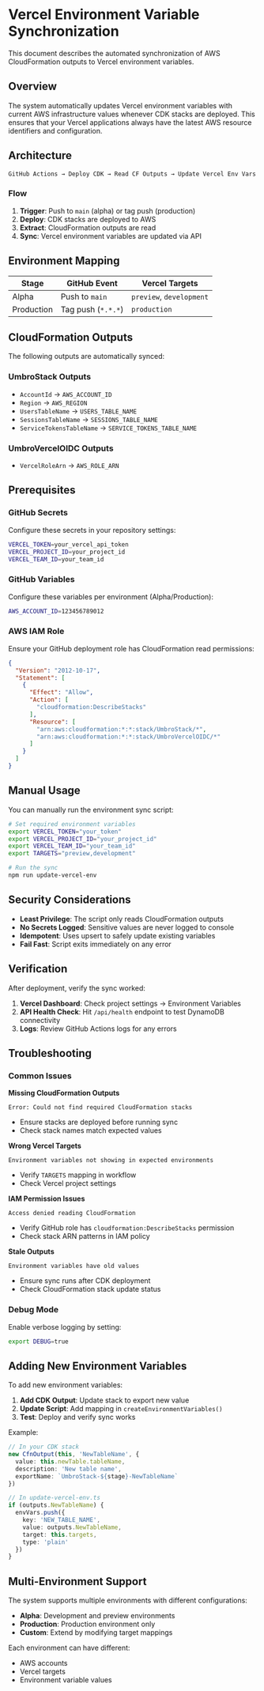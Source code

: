 # Vercel Environment Variable Synchronization

This document describes the automated synchronization of AWS CloudFormation outputs to Vercel environment variables.

## Overview

The system automatically updates Vercel environment variables with current AWS infrastructure values whenever CDK stacks are deployed. This ensures that your Vercel applications always have the latest AWS resource identifiers and configuration.

## Architecture

```
GitHub Actions → Deploy CDK → Read CF Outputs → Update Vercel Env Vars
```

### Flow

1. **Trigger**: Push to `main` (alpha) or tag push (production)
2. **Deploy**: CDK stacks are deployed to AWS
3. **Extract**: CloudFormation outputs are read
4. **Sync**: Vercel environment variables are updated via API

## Environment Mapping

| Stage | GitHub Event | Vercel Targets |
|-------|-------------|----------------|
| Alpha | Push to `main` | `preview`, `development` |
| Production | Tag push (`*.*.*`) | `production` |

## CloudFormation Outputs

The following outputs are automatically synced:

### UmbroStack Outputs
- `AccountId` → `AWS_ACCOUNT_ID`
- `Region` → `AWS_REGION`
- `UsersTableName` → `USERS_TABLE_NAME`
- `SessionsTableName` → `SESSIONS_TABLE_NAME`
- `ServiceTokensTableName` → `SERVICE_TOKENS_TABLE_NAME`

### UmbroVercelOIDC Outputs
- `VercelRoleArn` → `AWS_ROLE_ARN`

## Prerequisites

### GitHub Secrets

Configure these secrets in your repository settings:

```bash
VERCEL_TOKEN=your_vercel_api_token
VERCEL_PROJECT_ID=your_project_id
VERCEL_TEAM_ID=your_team_id
```

### GitHub Variables

Configure these variables per environment (Alpha/Production):

```bash
AWS_ACCOUNT_ID=123456789012
```

### AWS IAM Role

Ensure your GitHub deployment role has CloudFormation read permissions:

```json
{
  "Version": "2012-10-17",
  "Statement": [
    {
      "Effect": "Allow",
      "Action": [
        "cloudformation:DescribeStacks"
      ],
      "Resource": [
        "arn:aws:cloudformation:*:*:stack/UmbroStack/*",
        "arn:aws:cloudformation:*:*:stack/UmbroVercelOIDC/*"
      ]
    }
  ]
}
```

## Manual Usage

You can manually run the environment sync script:

```bash
# Set required environment variables
export VERCEL_TOKEN="your_token"
export VERCEL_PROJECT_ID="your_project_id"
export VERCEL_TEAM_ID="your_team_id"
export TARGETS="preview,development"

# Run the sync
npm run update-vercel-env
```

## Security Considerations

- **Least Privilege**: The script only reads CloudFormation outputs
- **No Secrets Logged**: Sensitive values are never logged to console
- **Idempotent**: Uses upsert to safely update existing variables
- **Fail Fast**: Script exits immediately on any error

## Verification

After deployment, verify the sync worked:

1. **Vercel Dashboard**: Check project settings → Environment Variables
2. **API Health Check**: Hit `/api/health` endpoint to test DynamoDB connectivity
3. **Logs**: Review GitHub Actions logs for any errors

## Troubleshooting

### Common Issues

**Missing CloudFormation Outputs**
```
Error: Could not find required CloudFormation stacks
```
- Ensure stacks are deployed before running sync
- Check stack names match expected values

**Wrong Vercel Targets**
```
Environment variables not showing in expected environments
```
- Verify `TARGETS` mapping in workflow
- Check Vercel project settings

**IAM Permission Issues**
```
Access denied reading CloudFormation
```
- Verify GitHub role has `cloudformation:DescribeStacks` permission
- Check stack ARN patterns in IAM policy

**Stale Outputs**
```
Environment variables have old values
```
- Ensure sync runs after CDK deployment
- Check CloudFormation stack update status

### Debug Mode

Enable verbose logging by setting:

```bash
export DEBUG=true
```

## Adding New Environment Variables

To add new environment variables:

1. **Add CDK Output**: Update stack to export new value
2. **Update Script**: Add mapping in `createEnvironmentVariables()`
3. **Test**: Deploy and verify sync works

Example:

```typescript
// In your CDK stack
new CfnOutput(this, 'NewTableName', {
  value: this.newTable.tableName,
  description: 'New table name',
  exportName: `UmbroStack-${stage}-NewTableName`
})
```

```typescript
// In update-vercel-env.ts
if (outputs.NewTableName) {
  envVars.push({
    key: 'NEW_TABLE_NAME',
    value: outputs.NewTableName,
    target: this.targets,
    type: 'plain'
  })
}
```

## Multi-Environment Support

The system supports multiple environments with different configurations:

- **Alpha**: Development and preview environments
- **Production**: Production environment only
- **Custom**: Extend by modifying target mappings

Each environment can have different:
- AWS accounts
- Vercel targets
- Environment variable values
